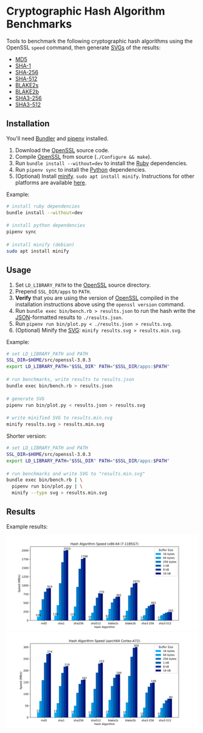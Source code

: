 # Cryptographic Hash Algorithm Benchmarks

Tools to benchmark the following cryptographic hash algorithms using the
OpenSSL `speed` command, then generate [SVGs][svg] of the results:

* [MD5][md5]
* [SHA-1][sha1]
* [SHA-256][sha2]
* [SHA-512][sha2]
* [BLAKE2s][blake2]
* [BLAKE2b][blake2]
* [SHA3-256][sha3]
* [SHA3-512][sha3]

## Installation

You'll need [Bundler][] and [pipenv][] installed.

1. Download the [OpenSSL][] source code.
2. Compile [OpenSSL][] from source (`./Configure && make`).
3. Run `bundle install --without=dev` to install the [Ruby][]
   dependencies.
4. Run `pipenv sync` to install the [Python][] dependencies.
5. (Optional) Install [minify][].  `sudo apt install minify`.
   Instructions for other platforms are available
   [here][minify-install].

Example:

```sh
# install ruby dependencies
bundle install --without=dev

# install python dependencies
pipenv sync

# install minify (debian)
sudo apt install minify
```

## Usage

1. Set `LD_LIBRARY_PATH` to the [OpenSSL][] source directory.
2. Prepend `SSL_DIR/apps` to `PATH`.
3. **Verify** that you are using the version of [OpenSSL][] compiled
   in the installation instructions above using the `openssl version`
   command.
4. Run `bundle exec bin/bench.rb > results.json` to run the hash
   write the [JSON][]-formatted results to `./results.json`.
5. Run  `pipenv run bin/plot.py < ./results.json > results.svg`.
6. (Optional) Minify the [SVG][]: `minify results.svg > results.min.svg`.

Example:

```sh
# set LD_LIBRARY_PATH and PATH
SSL_DIR=$HOME/src/openssl-3.0.3
export LD_LIBRARY_PATH="$SSL_DIR" PATH="$SSL_DIR/apps:$PATH"

# run benchmarks, write results to results.json
bundle exec bin/bench.rb > results.json

# generate SVG
pipenv run bin/plot.py < results.json > results.svg

# write minified SVG to results.min.svg
minify results.svg > results.min.svg
```

Shorter version:

```sh
# set LD_LIBRARY_PATH and PATH
SSL_DIR=$HOME/src/openssl-3.0.3
export LD_LIBRARY_PATH="$SSL_DIR" PATH="$SSL_DIR/apps:$PATH"

# run benchmarks and write SVG to "results.min.svg"
bundle exec bin/bench.rb | \
  pipenv run bin/plot.py | \
  minify --type svg > results.min.svg
```

## Results

Example results:

![x86-64 Results](data/flex-0.svg)
![ARM Results](data/cherry-0.svg)

[openssl]: https://www.openssl.org/
  "Cryptography and TLS toolkit."
[md5]: https://en.wikipedia.org/wiki/MD5
  "MD5 cryptographic hash function (broken, don't use)."
[sha1]: https://en.wikipedia.org/wiki/SHA-1
  "SHA-1 cryptographic hash function (broken, don't use)."
[sha2]: https://en.wikipedia.org/wiki/SHA-2
  "SHA-2 cryptographic hash function family."
[blake2]: https://en.wikipedia.org/wiki/BLAKE_(hash_function)#BLAKE2
  "BLAKE2 cryptographic hash function family."
[sha3]: https://en.wikipedia.org/wiki/SHA-3
  "SHA-3 cryptographic hash function family."
[ruby]: https://www.ruby-lang.org/en/
  "Ruby programming language."
[bundler]: https://bundler.io/
  "Ruby dependency management tool."
[python]: https://www.ruby-lang.org/en/
  "Python programming language."
[pipenv]: https://github.com/pypa/pipenv
  "Python tool for managing dependencies and and virtual environment."
[minify]: https://github.com/tdewolff/minify
  "Go minification library with command-line interface."
[minify-install]: https://github.com/tdewolff/minify/tree/master/cmd/minify
  "Installation instructions for minify."
[json]: https://json.org/
  "JavaScript Object Notation"
[svg]: https://en.wikipedia.org/wiki/Scalable_Vector_Graphics
  "Scalable Vector Graphics"
